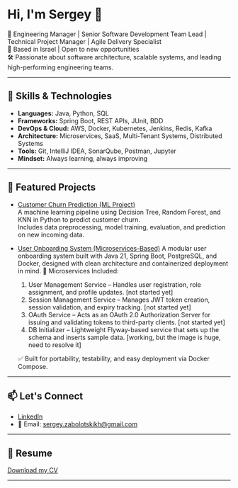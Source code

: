 # Hi, I'm Sergey 👋

🎯 Engineering Manager | Senior Software Development Team Lead | Technical Project Manager | Agile Delivery Specialist  
📍 Based in Israel | Open to new opportunities  
🛠️ Passionate about software architecture, scalable systems, and leading high-performing engineering teams.

---

## 🚀 Skills & Technologies

- **Languages:** Java, Python, SQL  
- **Frameworks:** Spring Boot, REST APIs, JUnit, BDD  
- **DevOps & Cloud:** AWS, Docker, Kubernetes, Jenkins, Redis, Kafka  
- **Architecture:** Microservices, SaaS, Multi-Tenant Systems, Distributed Systems  
- **Tools:** Git, IntelliJ IDEA, SonarQube, Postman, Jupyter  
- **Mindset:** Always learning, always improving

---

## 📂 Featured Projects

- [Customer Churn Prediction (ML Project)](https://github.com/SergeyZabolotskikh/churn-prediction-ml)  
  A machine learning pipeline using Decision Tree, Random Forest, and KNN in Python to predict customer churn.  
  Includes data preprocessing, model training, evaluation, and prediction on new incoming data.
  
- [User Onboarding System (Microservices-Based)](https://github.com/SergeyZabolotskikh/user-onboarding-system)
  A modular user onboarding system built with Java 21, Spring Boot, PostgreSQL, and Docker, designed with clean architecture and containerized deployment in mind.
  🧩 Microservices Included:
  1. User Management Service – Handles user registration, role assignment, and profile updates. [not started yet]
  2. Session Management Service – Manages JWT token creation, session validation, and expiry tracking. [not started yet]
  3. OAuth Service – Acts as an OAuth 2.0 Authorization Server for issuing and validating tokens to third-party clients. [not started yet]
  4. DB Initializer – Lightweight Flyway-based service that sets up the schema and inserts sample data. [working, but the image is huge, need to resolve it]

  ✅ Built for portability, testability, and easy deployment via Docker Compose.
---

## 📫 Let's Connect

- [LinkedIn](https://www.linkedin.com/in/sergey-zabolotskikh)  
- 📧 Email: sergey.zabolotskikh@gmail.com

---

## 📄 Resume

[Download my CV](https://github.com/SergeyZabolotskikh/SergeyZabolotskikh/blob/main/Sergey_Zabolotskikh_Software_Engineering_Manager.pdf)

---
